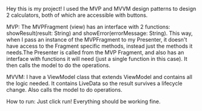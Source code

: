 Hey this is my project! I used the MVP and MVVM design patterns to design 2 calculators, 
both of which are accessible with buttons. 

MVP:
The MVPFragment (view) has an interface with 2 functions: showResult(result: String) and 
showError(errorMessage: String). This way, when I pass an instance of the MVPFragment to my 
Presenter, it doesn't have access to the Fragment specific methods, instead just the methods it 
needs.The Presenter is called from the MVP Fragment, and also has an interface with functions it
will need (just a single function in this case). It then calls the model to do the operations. 

MVVM:
I have a ViewModel class that extends ViewModel and contains all the logic needed. It contains 
LiveData so the result survives a lifecycle change. Also calls the model to do operations. 

How to run:
Just click run! Everything should be working fine. 